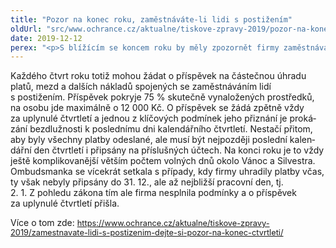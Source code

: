 ```yaml
---
title: "Pozor na konec roku, zaměstnáváte-li lidi s postižením"
oldUrl: "src/www.ochrance.cz/aktualne/tiskove-zpravy-2019/pozor-na-konec-roku-zamestnavate-li-lidi-s-postizenim"
date: 2019-12-12
perex: "<p>S blížícím se koncem roku by měly zpozornět firmy zaměstnávající lidi s postižením. Pokud nestihnou zaplatit všechny povinné daně a odvody do posledního kalendářního dne, přijdou o příspěvek na zaměstnávání lidí s postižením.</p>"
---
```


<!-- imported from the old website -->

<p class="MsoNormal"><span lang="CS">Každého čtvrt roku totiž mohou žádat o příspěvek
na částečnou úhradu platů, mezd a dalších nákladů spojených se zaměstnáváním
lidí s postižením. Příspěvek pokryje 75 % skutečně vynaložených prostředků, na
osobu jde maximálně o 12 000 Kč. O příspěvek se žádá zpětně vždy za uplynulé
čtvrtletí a jednou z klíčových podmínek jeho přiznání je prokázání
bezdlužnosti k poslednímu dni kalendářního čtvrtletí. Nestačí přitom, aby
byly všechny platby odeslané, ale musí být nejpozději poslední kalendářní den
čtvrtletí i připsány na příslušných účtech. Na konci roku je to vždy ještě
komplikovanější větším počtem volných dnů okolo Vánoc a Silvestra. Ombudsmanka
se vícekrát setkala s případy, kdy firmy uhradily platby včas, ty však nebyly
připsány do 31. 12., ale až nejbližší pracovní den, tj. 2. 1. Z pohledu zákona
tím ale firma nesplnila podmínky a o příspěvek za uplynulé čtvrtletí přišla. </span></p>

<p class="MsoNormal"><span lang="CS">Více o tom zde: </span><a href="aktualne/tiskove-zpravy-2019/zamestnavate-lidi-s-postizenim-dejte-si-pozor-na-konec-ctvrtleti/" style="font-size: 12.8px;">https://www.ochrance.cz/aktualne/tiskove-zpravy-2019/zamestnavate-lidi-s-postizenim-dejte-si-pozor-na-konec-ctvrtleti/</a></p>
